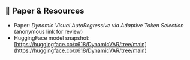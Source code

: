 ## 📄 Paper & Resources

- Paper: *Dynamic Visual AutoRegressive via Adaptive Token Selection* (anonymous link for review)
- HuggingFace model snapshot: [https://huggingface.co/x618/DynamicVAR/tree/main](https://huggingface.co/x618/DynamicVAR/tree/main)
